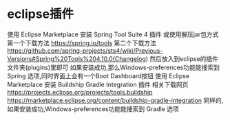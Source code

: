 # eclipse插件

使用 Eclipse Marketplace 安装 Spring Tool Suite 4 插件
或使用解压jar包方式
第一个下载方法 <https://spring.io/tools>
第二个下载方法 <https://github.com/spring-projects/sts4/wiki/Previous-Versions#Spring%20Tools%204.10.0(Changelog>)
然后放入到eclipse的插件文件夹(plugins)里即可
如果安装成功,那么Windows-preferences功能能搜索到 Spring 选项,同时界面上会有一个Boot Dashboard按钮
使用 Eclipse Marketplace 安装 Buildship Gradle Integration 插件
相关下载网页
<https://projects.eclipse.org/projects/tools.buildship>
<https://marketplace.eclipse.org/content/buildship-gradle-integration>
同样的,如果安装成功,Windows-preferences功能能搜索到 Gradle 选项
